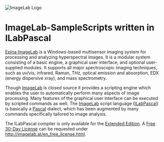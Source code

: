 ![ImageLab Logo](http://imagelab.at/img/imagelab_querbalken.png)
# ImageLab-SampleScripts written in ILabPascal

[Epina ImageLab](http://imagelab.at/) is a Windows-based multisensor imaging system for processing and analyzing hyperspectral images. It is a modular system consisting of a basic engine, a graphical user interface, and optional user-supplied modules. It supports all major spectroscopic imaging techniques, such as uv/vis, infrared, Raman, THz, optical emission and absorption, EDX (energy dispersive xray), and mass spectrometry.

Though [ImageLab](http://imagelab.at/) is closed source it provides a scripting engine which enables the user to automatically perform many aspects of image processing. Many features of the graphical user interface can be executed by scripted commands as well. The [ImageLab](http://imagelab.at/) script language ([ILabPascal](http://www.imagelab.at/help/ilab_scripts.htm)) is basically a [Pascal](https://en.wikipedia.org/wiki/Pascal_(programming_language)) dialect, which has been augmented by many commands specifically tailored to image analysis.

The ILabPascal compiler is only available for the [Extended Edition](http://imagelab.at/en_purchase.html). A [Free 30-Day License](http://imagelab.at/en_free_license.html) can be requested under <http://imagelab.at/en_free_license.html>.
